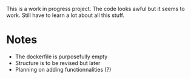 This is a work in progress project.
The code looks awful but it seems to work.
Still have to learn a lot about all this stuff.

# Notes

- The dockerfile is purposefully empty
- Structure is to be revised but later
- Planning on adding functionnalities (?)

